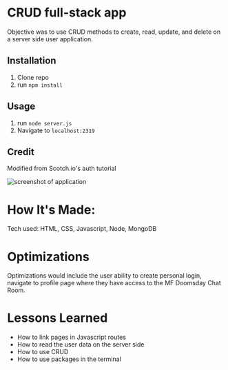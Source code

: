 # CRUD full-stack app

Objective was to use CRUD methods to create, read, update, and delete on a server side user application. 

## Installation

1. Clone repo
2. run `npm install`

## Usage

1. run `node server.js`
2. Navigate to `localhost:2319`

## Credit

Modified from Scotch.io's auth tutorial 

![ screenshot of application](https://github.com/asiahbennettdev/full-stack-user-one/blob/amaster/public/img/prosav.png)


# How It's Made:
Tech used: HTML, CSS, Javascript, Node, MongoDB

# Optimizations
Optimizations would include the user ability to create personal login, navigate to profile page where they have access to the MF Doomsday Chat Room. 

# Lessons Learned 
* How to link pages in Javascript routes
* How to read the user data on the server side
* How to use CRUD
* How to use packages in the terminal
